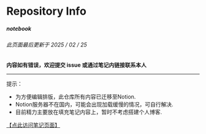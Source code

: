 # Repository Info

##### *notebook*
###### 此页面最后更新于 2025 / 02 / 25
**内容如有错误，欢迎提交 issue 或通过笔记内链接联系本人**

---

提示：
* 为方便编辑排版，此仓库所有内容已迁移至Notion.
* Notion服务器不在国内，可能会出现加载缓慢的情况，可自行解决.
* 目前精力主要放在填充笔记内容上，暂时不考虑搭建个人博客.

[【点此访问笔记页面】](https://uednd.notion.site/notebook-17ec8552f83b8056a1c4dda1dfa257ab) 
